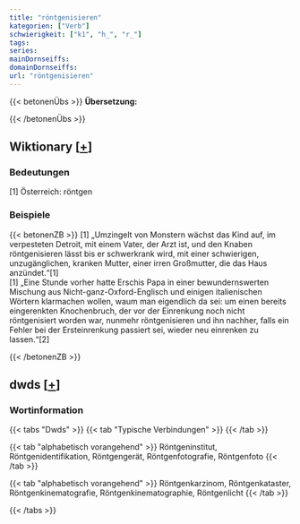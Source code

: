 ```yaml
---
title: "röntgenisieren"
kategorien: ["Verb"]
schwierigkeit: ["k1", "h_", "r_"]
tags:
series:
mainDornseiffs:
domainDornseiffs:
url: "röntgenisieren"
---
```


{{< betonenÜbs >}}
**Übersetzung:**  
  
{{< /betonenÜbs >}}

## Wiktionary [[+](https://de.wiktionary.org/wiki/röntgenisieren)]

### Bedeutungen
[1] Österreich: röntgen  

### Beispiele
{{< betonenZB >}}
[1] „Umzingelt von Monstern wächst das Kind auf, im verpesteten Detroit, mit einem Vater, der Arzt ist, und den Knaben röntgenisieren lässt bis er schwerkrank wird, mit einer schwierigen, unzugänglichen, kranken Mutter, einer irren Großmutter, die das Haus anzündet.“[1]  
[1] „Eine Stunde vorher hatte Erschis Papa in einer bewundernswerten Mischung aus Nicht-ganz-Oxford-Englisch und einigen italienischen Wörtern klarmachen wollen, waum man eigendlich da sei: um einen bereits eingerenkten Knochenbruch, der vor der Einrenkung noch nicht röntgenisiert worden war, nunmehr röntgenisieren und ihn nachher, falls ein Fehler bei der Ersteinrenkung passiert sei, wieder neu einrenken zu lassen.“[2]  

{{< /betonenZB >}}


## dwds [[+](https://www.dwds.de/wb/röntgenisieren)]

### Wortinformation
{{< tabs "Dwds" >}}
{{< tab "Typische Verbindungen" >}}
{{< /tab >}}

{{< tab "alphabetisch vorangehend" >}}
Röntgeninstitut, Röntgenidentifikation, Röntgengerät, Röntgenfotografie, Röntgenfoto
{{< /tab >}}

{{< tab "alphabetisch vorangehend" >}}
Röntgenkarzinom, Röntgenkataster, Röntgenkinematografie, Röntgenkinematographie, Röntgenlicht
{{< /tab >}}

{{< /tabs >}}

